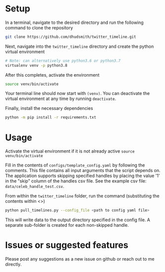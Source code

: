 # Setup
In a terminal, navigate to the desired directory and run the following command to clone the repository
```bash
git clone https://github.com/dhudsmith/twitter_timeline.git
```

Next, navigate into the `twitter_timeline` directory and create the python
virtual environment
```bash
# Note: can alternatively use python3.6 or python3.7
virtualenv venv -p python3.8 
```

After this completes, activate the environment
```bash
source venv/bin/activate
```
Your terminal line should now start with `(venv)`. 
You can deactivate the virtual environment at any time by running `deactivate`.  

Finally, install the necessary dependencies
```bash
python -m pip install -r requirements.txt
```

# Usage

Activate the virtual environment if it is not already active `source venv/bin/activate`

Fill in the contents of `configs/template_config.yaml` by following the comments.
This file contains all input arguments that the script depends on. The application supports
skipping specified handles by placing the value '1' in the "skip" column of the handles csv
file. See the example csv file: `data/celeb_handle_test.csv`. 

From within the `twitter_timeline` folder, run the command (substituting the contents within <>)
```bash
python pull_timelines.py --config_file <path to config yaml file>
```
This will write data to the output directory specified in the config file. A separate 
sub-folder is created for each non-skipped handle. 

# Issues or suggested features
Please post any suggestions as a new issue on github or reach out to me directly. 
